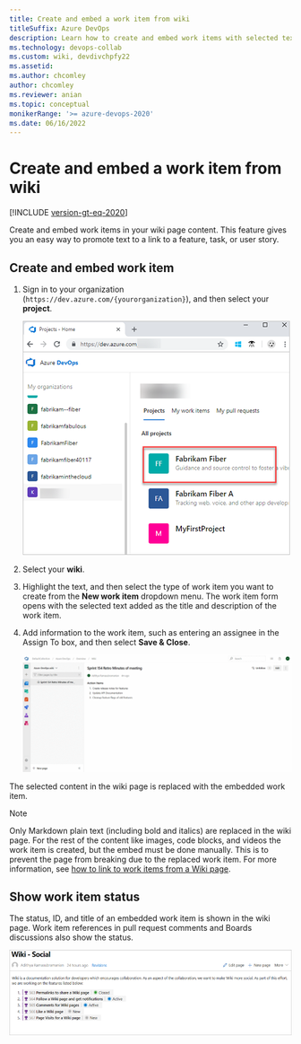 ```yaml
---
title: Create and embed a work item from wiki
titleSuffix: Azure DevOps  
description: Learn how to create and embed work items with selected text in wiki content in Azure DevOps.  
ms.technology: devops-collab
ms.custom: wiki, devdivchpfy22
ms.assetid: 
ms.author: chcomley
author: chcomley
ms.reviewer: anian
ms.topic: conceptual
monikerRange: '>= azure-devops-2020'
ms.date: 06/16/2022
---
```


# Create and embed a work item from wiki

[!INCLUDE [version-gt-eq-2020](../../includes/version-gt-eq-2020.md)]

Create and embed work items in your wiki page content. This feature gives you an easy way to promote text to a link to a feature, task, or user story.

## Create and embed work item 

1. Sign in to your organization (`https://dev.azure.com/{yourorganization}`), and then select your **project**.

   ![Screenshot of sign-in to Azure DevOps, and then select Project](media/wiki/sign-in-to-azure-devops-select-project.png)

2. Select your **wiki**.
3. Highlight the text, and then select the type of work item you want to create from the **New work item** dropdown menu. The work item form opens with the selected text added as the title and description of the work item. 
4. Add information to the work item, such as entering an assignee in the Assign To box, and then select **Save & Close**.
  
    ![Create and embed work items from Wiki content](media/wiki/create-embed-wit-from-wiki.gif)

The selected content in the wiki page is replaced with the embedded work item.

> [!NOTE]
> Only Markdown plain text (including bold and italics) are replaced in the wiki page. For the rest of the content like images, code blocks, and videos the work item is created, but the embed must be done manually. This is to prevent the page from breaking due to the replaced work item. For more information, see [how to link to work items from a Wiki page](wiki-markdown-guidance.md#link-to-work-items-from-a-wiki-page).

## Show work item status

The status, ID, and title of an embedded work item is shown in the wiki page. Work item references in pull request comments and Boards discussions also show the status.

![Work item status shown on wiki page](media/wiki/show-work-item-status-wiki.png)

